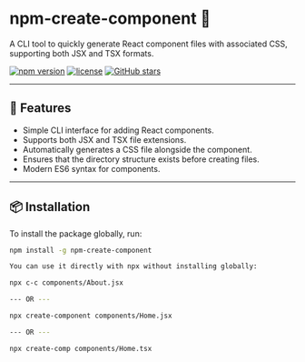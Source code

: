 # npm-create-component 🚀

A CLI tool to quickly generate React component files with associated CSS, supporting both JSX and TSX formats.

[![npm version](https://img.shields.io/npm/v/npm-create-component)](https://www.npmjs.com/package/npm-create-component)
[![license](https://img.shields.io/npm/l/npm-create-component)](https://github.com/sanjayachari/npm-create-component/blob/main/LICENSE)
[![GitHub stars](https://img.shields.io/github/stars/sanjayachari/npm-create-component)](https://github.com/sanjayachari/npm-create-component/stargazers)

---

## 🌟 Features
- Simple CLI interface for adding React components.
- Supports both JSX and TSX file extensions.
- Automatically generates a CSS file alongside the component.
- Ensures that the directory structure exists before creating files.
- Modern ES6 syntax for components.

---

## 📦 Installation
To install the package globally, run:
```bash
npm install -g npm-create-component

You can use it directly with npx without installing globally:

npx c-c components/About.jsx

--- OR ---

npx create-component components/Home.jsx

--- OR ---

npx create-comp components/Home.tsx
